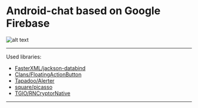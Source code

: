 # Android-chat based on Google Firebase
![alt text][logo]
***
Used libraries:
* [FasterXML/jackson-databind](https://github.com/FasterXML/jackson-databind)
* [Clans/FloatingActionButton](https://www.google.com)
* [Tapadoo/Alerter](https://github.com/Tapadoo/Alerter)
* [square/picasso](https://github.com/square/picasso)
* [TGIO/RNCryptorNative](https://github.com/TGIO/RNCryptorNative)
***

[logo]: https://raw.githubusercontent.com/lmmamercy/balancechat/master/app/src/main/res/mipmap-xxhdpi/ic_launcher_round.png "balance_logo" 
